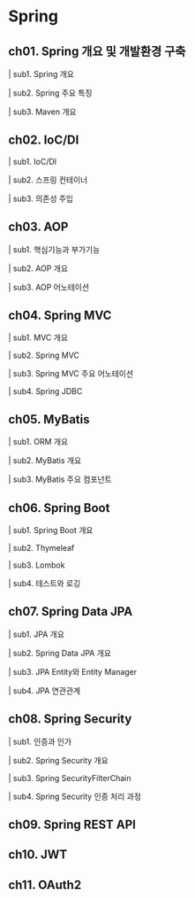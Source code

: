 # Spring
## **ch01. Spring 개요 및 개발환경 구축**  
| sub1. Spring 개요

| sub2. Spring 주요 특징

| sub3. Maven 개요

## **ch02. IoC/DI**  
| sub1. IoC/DI

| sub2. 스프링 컨테이너

| sub3. 의존성 주입

## **ch03. AOP**  
| sub1. 핵심기능과 부가기능

| sub2. AOP 개요

| sub3. AOP 어노테이션

## **ch04. Spring MVC**  
| sub1. MVC 개요

| sub2. Spring MVC

| sub3. Spring MVC 주요 어노테이션

| sub4. Spring JDBC

## **ch05. MyBatis**  
| sub1. ORM 개요

| sub2. MyBatis 개요

| sub3. MyBatis 주요 컴포넌트

## **ch06. Spring Boot**  
| sub1. Spring Boot 개요

| sub2. Thymeleaf

| sub3. Lombok

| sub4. 테스트와 로깅

## **ch07. Spring Data JPA**  
| sub1. JPA 개요

| sub2. Spring Data JPA 개요

| sub3. JPA Entity와 Entity Manager

| sub4. JPA 연관관계

## **ch08. Spring Security**  
| sub1. 인증과 인가

| sub2. Spring Security 개요

| sub3. Spring SecurityFilterChain

| sub4. Spring Security 인증 처리 과정

## **ch09. Spring REST API**  
## **ch10. JWT**  
## **ch11. OAuth2**  
